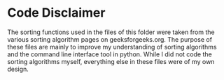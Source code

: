 # Code Disclaimer
The sorting functions used in the files of this folder were taken from the various sorting algorithm pages on geeksforgeeks.org.
The purpose of these files are mainly to improve my understanding of sorting algorithms and the command line interface tool in python.
While I did not code the sorting algorithms myself, everything else in these files were of my own design. 
